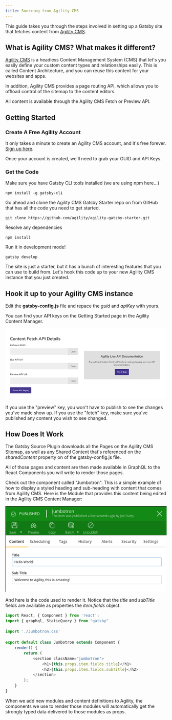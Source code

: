 ```yaml
---
title: Sourcing from Agility CMS
---
```


This guide takes you through the steps involved in setting up a Gatsby site that fetches content from [Agility CMS](https://agilitycms.com/).

## What is Agility CMS? What makes it different?

[Agility CMS](https://agilitycms.com/) is a headless Content Management System (CMS) that let's you easily define your custom content types and relationships easily.  This is called Content Architecture, and you can reuse this content for your websites and apps.

In addition, Agility CMS provides a page routing API, which allows you to offload control of the sitemap to the content editors.

All content is available through the Agility CMS Fetch or Preview API.


## Getting Started

### Create A Free Agility Account
It only takes a minute to create an Agility CMS account, and it's free forever. [Sign up here](https://account.agilitycms.com/sign-up?product=agility-free).  

Once your account is created, we'll need to grab your GUID and API Keys.

### Get the Code

Make sure you have Gatsby CLI tools installed (we are using npm here...)
```
npm install -g gatsby-cli
```

Go ahead and clone the Agility CMS Gatsby Starter repo on from GitHub that has all the code you need to get started.
```
git clone https://github.com/agility/agility-gatsby-starter.git
```

Resolve any dependencies

```
npm install
```

Run it in development mode!
```
gatsby develop
```

The site is just a starter, but it has a bunch of interesting features that you can use to build from.  Let's hook this code up to your new Agility CMS instance that you just created.

## Hook it up to your Agility CMS instance
Edit the **gatsby-config.js** file and repace the *guid* and *apiKey* with yours.  

You can find your API keys on the Getting Started page in the Agility Content Manager.


![Agility CMS - Dashboard - API Keys](./images/agilitycms-api-keys.png)

If you use the "preview" key, you won't have to publish to see the changes you've made show up. If you use the "fetch" key, make sure you've published any content you wish to see changed.

## How Does It Work

The Gatsby Source Plugin downloads all the Pages on the Agility CMS Sitemap, as well as any Shared Content that's referenced on the *sharedContent* property on of the gatsby-config.js file.

All of those pages and content are then made available in GraphQL to the React Components you will write to render those pages.

Check out the component called "Jumbotron".  This is a simple example of how to display a styled heading and sub-heading with content that comes from Agility CMS.  Here is the Module that provides this content being edited in the Agility CMS Content Manager:

![Agility CMS - Example Module - Jumbotron](./images/agilitycms-jumbotron.png)


And here is the code used to render it.  Notice that the *title* and *subTitle* fields are available as properties the *item.fields* object.

``` javascript
import React, { Component } from 'react';
import { graphql, StaticQuery } from "gatsby"

import './Jumbotron.css'

export default class Jumbotron extends Component {
    render() {    
        return (
            <section className="jumbotron">
                <h1>{this.props.item.fields.title}</h1>
                <h2>{this.props.item.fields.subTitle}</h2>
            </section>
        );
    }
}
```

When we add new modules and content definitions to Agility, the components we use to render those modules will automatically get the strongly typed data delivered to those modules as props.  

